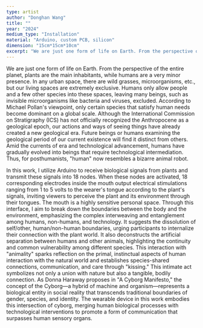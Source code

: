 ```yaml
---
type: artist
author: "Donghan Wang"
title: ""
year: "2024"
medium_type: "Installation"
material: "Arduino, custom PCB, silicon"
dimension: "15cm*15cm*10cm"
excerpt: "We are just one form of life on Earth. From the perspective of the entire planet, plants are the main inhabitants, while humans are a very minor presence. In any urban space, there are wild grasses, microorganisms, etc., but our living spaces are extremely exclusive..."
---
```

We are just one form of life on Earth. From the perspective of the entire planet, plants are the main inhabitants, while humans are a very minor presence. In any urban space, there are wild grasses, microorganisms, etc., but our living spaces are extremely exclusive. Humans only allow people and a few other species into these spaces, leaving many beings, such as invisible microorganisms like bacteria and viruses, excluded. According to Michael Pollan's viewpoint, only certain species that satisfy human needs become dominant on a global scale. Although the International Commission on Stratigraphy (ICS) has not officially recognized the Anthropocene as a geological epoch, our actions and ways of seeing things have already created a new geological era. Future beings or humans examining the geological period of our current existence will find it distinct from others. Amid the currents of era and technological advancement, humans have gradually evolved into beings that require technological intermediation. Thus, for posthumanists, "human" now resembles a bizarre animal robot.

In this work, I utilize Arduino to receive biological signals from plants and transmit these signals into 18 nodes. When these nodes are activated, 18 corresponding electrodes inside the mouth output electrical stimulations ranging from 1 to 5 volts to the wearer's tongue according to the plant's signals, inviting viewers to perceive the plant and its environment through their tongues. The mouth is a highly sensitive personal space. Through this interface, I aim to break down the boundaries between the body and the environment, emphasizing the complex interweaving and entanglement among humans, non-humans, and technology. It suggests the dissolution of self/other, human/non-human boundaries, urging participants to internalize their connection with the plant world. It also deconstructs the artificial separation between humans and other animals, highlighting the continuity and common vulnerability among different species. This interaction with "animality" sparks reflection on the primal, instinctual aspects of human interaction with the natural world and establishes species-shared connections, communication, and care through "kissing." This intimate act symbolizes not only a union with nature but also a tangible, bodily connection. As Donna Haraway proposes in "A Cyborg Manifesto," the concept of the Cyborg—a hybrid of machine and organism—represents a biological entity in social reality that transcends traditional boundaries of gender, species, and identity. The wearable device in this work embodies this intersection of cyborg, merging human biological processes with technological interventions to promote a form of communication that surpasses human sensory organs.
